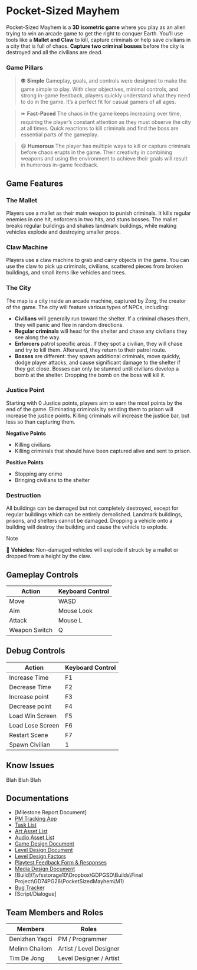 # Pocket-Sized Mayhem  
Pocket-Sized Mayhem is a **3D isometric game** where you play as an alien trying to win an arcade game to get the right to conquer Earth. You’ll use tools like a **Mallet and Claw** to kill, capture criminals or help save civilians in a city that is full of chaos. **Capture two criminal bosses** before the city is destroyed and all the civilians are dead.
### Game Pillars
> 👽 **Simple**
> Gameplay, goals, and controls were designed to make the game simple to play. With clear objectives, minimal controls, and strong in-game feedback, players quickly understand what they need to do in the game. It’s a perfect fit for casual gamers of all ages.

> ⏩ **Fast-Paced**
> The chaos in the game keeps increasing over time, requiring the player’s constant attention as they must observe the city at all times. Quick reactions to kill criminals and find the boss are essential parts of the gameplay.

> 😆 **Humorous**
> The player has multiple ways to kill or capture criminals before chaos erupts in the game. Their creativity in combining weapons and using the environment to achieve their goals will result in humorous in-game feedback.

## Game Features
### The Mallet
Players use a mallet as their main weapon to punish criminals. It kills regular enemies in one hit, enforcers in two hits, and stuns bosses. The mallet breaks regular buildings and shakes landmark buildings, while making vehicles explode and destroying smaller props.
### Claw Machine
Players use a claw machine to grab and carry objects in the game. You can use the claw to pick up criminals, civilians, scattered pieces from broken buildings, and small items like vehicles and trees.
### The City
The map is a city inside an arcade machine, captured by Zorg, the creator of the game. The city will feature various types of NPCs, including:
- **Civilians** will generally run toward the shelter. If a criminal chases them, they will panic and flee in random directions.
- **Regular criminals** will head for the shelter and chase any civilians they see along the way.
- **Enforcers** patrol specific areas. If they spot a civilian, they will chase and try to kill them. Afterward, they return to their patrol route.
- **Bosses** are different: they spawn additional criminals, move quickly, dodge player attacks, and cause significant damage to the shelter if they get close. Bosses can only be stunned until civilians develop a bomb at the shelter. Dropping the bomb on the boss will kill it.
### Justice Point
Starting with 0 Justice points, players aim to earn the most points by the end of the game. Eliminating criminals by sending them to prison will increase the justice points. Killing criminals will increase the justice bar, but less so than capturing them. 

**Negative Points**
- Killing civilians
- Killing criminals that should have been captured alive and sent to prison.

**Positive Points**
- Stopping any crime
- Bringing civilians to the shelter

### Destruction
All buildings can be damaged but not completely destroyed, except for regular buildings which can be entirely demolished. Landmark buildings, prisons, and shelters cannot be damaged. Dropping a vehicle onto a building will destroy the building and cause the vehicle to explode.

> [!Note]
> 🚙 **Vehicles:** Non-damaged vehicles will explode if struck by a mallet or dropped from a height by the claw.

## Gameplay Controls  
Action               | Keyboard Control  
---                  |---                
Move                 | WASD              
Aim                  | Mouse Look        
Attack               | Mouse L           
Weapon Switch        | Q    
## Debug Controls  
Action               | Keyboard Control
---                  |---          
Increase Time        | F1              
Decrease Time        | F2               
Increase point       | F3                
Decrease point       | F4                
Load Win Screen      | F5     
Load Lose Screen     | F6    
Restart Scene        | F7    
Spawn Civilian       | 1    

## Know Issues
Blah Blah Blah

## Documentations 
- [Milestone Report Document]
- [PM Tracking App](https://app.clickup.com/9014453215/v/s/90142228794)
- [Task List](https://docs.google.com/spreadsheets/d/1_lwV3zXumfBkZS7nxfvnz0Dh6t5UbfAMFYOEx76DJko/edit?usp=sharing)
- [Art Asset List](https://docs.google.com/spreadsheets/d/1_lwV3zXumfBkZS7nxfvnz0Dh6t5UbfAMFYOEx76DJko/edit?usp=sharing)
- [Audio Asset List](https://docs.google.com/spreadsheets/d/1_lwV3zXumfBkZS7nxfvnz0Dh6t5UbfAMFYOEx76DJko/edit?usp=sharing)
- [Game Design Document](https://docs.google.com/document/d/1WKw133EbGFN6GXubNfqAJDAhKLaHIjSn64FdLL_hD80/edit?usp=sharing)
- [Level Design Document](https://docs.google.com/document/d/1RoNh-QrvsNRf6_ml3HpbaeL9R-mbrLqNbuX20fR_fFQ/edit?usp=sharing)
- [Level Design Factors](https://docs.google.com/document/d/1mNQCIV5GGVBOiOgVssLh3qZdUbig3GvDZH6WVzmSelg/edit?usp=sharing)
- [Playtest Feedback Form & Responses](https://docs.google.com/spreadsheets/d/1AgDIGsFBcr9veSp9G9d-iegiIbItY9zFiiAeAVIIxow/edit?usp=sharing)
- [Media Design Document](https://miro.com/app/board/uXjVK1En68k=/)
- [Build](\\\vfsstorage10\Dropbox\GDPGSD\Builds\Final Project\GD74PG26\PocketSizedMayhem\M1)
- [Bug Tracker]([https://miro.com/app/board/uXjVK1En68k=/](https://app.clickup.com/9014453215/v/b/li/901405997066))
- [Script/Dialogue]

## Team Members and Roles
Members               | Roles
---                   |---   
Denizhan Yagci        | PM / Programmer
Melinn Chailom        | Artist / Level Designer
Tim De Jong           | Level Designer / Artist
